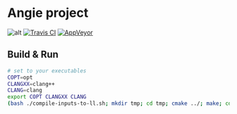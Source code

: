 Angie project
=============

![alt](https://cdn.travis-ci.org/images/favicon-076a22660830dc325cc8ed70e7146a59.png)
[![Travis CI](https://api.travis-ci.org/michkot/ng.svg?branch=master)](https://travis-ci.org/michkot/ng)
[![AppVeyor](https://ci.appveyor.com/api/projects/status/4edca1b2f3u0bxhb?svg=true)](https://ci.appveyor.com/project/michkot/ng)

Build & Run
-----------
```sh
# set to your executables
COPT=opt
CLANGXX=clang++
CLANG=clang
export COPT CLANGXX CLANG
(bash ./compile-inputs-to-ll.sh; mkdir tmp; cd tmp; cmake ../; make; cd .. ; ./tmp/ng)
```
